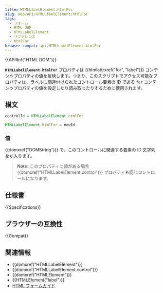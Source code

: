```yaml
---
title: HTMLLabelElement.htmlFor
slug: Web/API/HTMLLabelElement/htmlFor
tags:
  - フォーム
  - HTML DOM
  - HTMLLabelElement
  - リファレンス
  - htmlFor
browser-compat: api.HTMLLabelElement.htmlFor
---
```

{{APIRef("HTML DOM")}}

**`HTMLLabelElement.htmlFor`** プロパティは {{htmlattrxref("for", "label")}} コンテンツプロパティの値を反映します。つまり、このスクリプトでアクセス可能なプロパティは、ラベルに関連付けられたコントロール要素の ID である `for` コンテンツプロパティの値を設定したり読み取ったりするために使用されます。

## 構文

```js
controlId = HTMLLabelElement.htmlFor

HTMLLabelElement.htmlFor = newId
```

### 値

{{domxref("DOMString")}} で、このコントロールに関連する要素の ID 文字列をが入ります。

> **Note:** このプロパティに値がある場合 {{domxref("HTMLLabelElement.control")}} プロパティも同じコントロールになります。

## 仕様書

{{Specifications}}

## ブラウザーの互換性

{{Compat}}

## 関連情報

- {{domxref("HTMLLabelElement")}}
- {{domxref("HTMLLabelElement.control")}}
- {{domxref("HTMLElement")}}
- {{HTMLElement("label")}}
- [HTML フォームガイド](/ja/docs/Learn/Forms)
